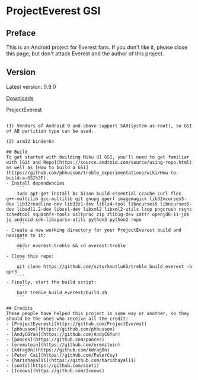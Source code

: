 # ProjectEverest GSI

## Preface
This is an Android project for Everest fans. If you don't like it, please close this page, but don't attack Everest and the author of this project.

## Version
Latest version: 0.9.0

[Downloads](https://github.com/ozturkmutlu65/treble_build_everest/releases)

ProjectEverest
```

(1) Vendors of Android 9 and above support SAR(system-as-root), so GSI of AB partition type can be used.

(2) arm32 binder64

## Build
To get started with building Miku UI GSI, you'll need to get familiar with [Git and Repo](https://source.android.com/source/using-repo.html) as well as [How to build a GSI](https://github.com/phhusson/treble_experimentations/wiki/How-to-build-a-GSI%3F).
- Install dependencies
    ```
    sudo apt-get install bc bison build-essential ccache curl flex g++-multilib gcc-multilib git gnupg gperf imagemagick lib32ncurses5-dev lib32readline-dev lib32z1-dev liblz4-tool libncurses5 libncurses5-dev libsdl1.2-dev libssl-dev libxml2 libxml2-utils lzop pngcrush rsync schedtool squashfs-tools xsltproc zip zlib1g-dev xattr openjdk-11-jdk jq android-sdk-libsparse-utils python3 python2 repo
    ```
- Create a new working directory for your ProjectEverest build and navigate to it:
    ```
    mkdir everest-treble && cd everest-treble
    ```
- Clone this repo:
    ```
    git clone https://github.com/ozturkmutlu65/treble_build_everest -b qpr3
    ```
- Finally, start the build script:
    ```
    bash treble_build_everest/build.sh
    ```

## Credits
These people have helped this project in some way or another, so they should be the ones who receive all the credit:
- [ProjectEverest](https://github.com/ProjectEverest)
- [phhusson](https://github.com/phhusson)
- [AndyCGYan](https://github.com/AndyCGYan)
- [ponces](https://github.com/ponces)
- [eremitein](https://github.com/eremitein)
- [kdrag0n](https://github.com/kdrag0n)
- [Peter Cai](https://github.com/PeterCxy)
- [haridhayal11](https://github.com/haridhayal11)
- [sooti](https://github.com/sooti)
- [Iceows](https://github.com/Iceows)
